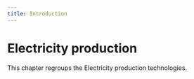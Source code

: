 ```yaml
---
title: Introduction
---
```


# Electricity production

This chapter regroups the Electricity production technologies.
